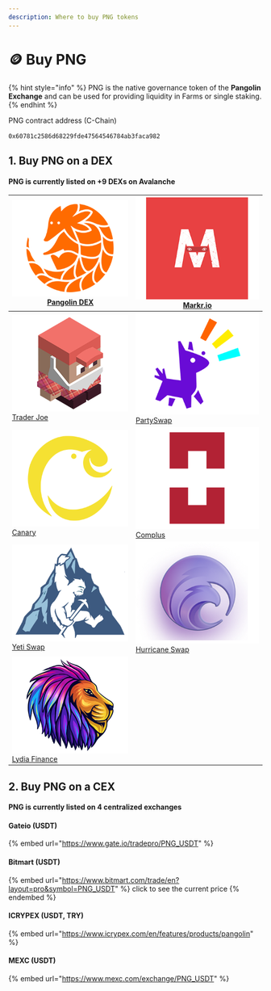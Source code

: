 ```yaml
---
description: Where to buy PNG tokens
---
```


# 🪙 Buy PNG

{% hint style="info" %}
PNG is the native governance token of the **Pangolin Exchange** and can be used for providing liquidity in Farms or single staking.
{% endhint %}

PNG contract address (C-Chain)

```
0x60781c2586d68229fde47564546784ab3faca982
```

## 1. Buy PNG on a DEX

#### PNG is currently listed on +9 DEXs on Avalanche&#x20;

| [![](.gitbook/assets/pango.png) Pangolin DEX](https://app.pangolin.exchange/#/swap?outputCurrency=0x60781c2586d68229fde47564546784ab3faca982) | [![](.gitbook/assets/markr.png) Markr.io](https://markr.io/#/swap)                                                                           |
| --------------------------------------------------------------------------------------------------------------------------------------------- | -------------------------------------------------------------------------------------------------------------------------------------------- |
| [![](.gitbook/assets/joe.png) Trader Joe](https://traderjoexyz.com/#/trade?outputCurrency=0x60781c2586d68229fde47564546784ab3faca982)         | [![](.gitbook/assets/party.png) PartySwap](https://app.partyswap.io/#/swap?outputCurrency=0x60781c2586d68229fde47564546784ab3faca982)        |
| [![](.gitbook/assets/canary.png) Canary](https://app.canary.exchange/#/swap?outputCurrency=0x60781c2586d68229fde47564546784ab3faca982)        | [![](.gitbook/assets/complus.png) Complus](https://avadex.complus.exchange/#/swap?outputCurrency=0x60781c2586d68229fde47564546784ab3faca982) |
| [![](.gitbook/assets/yeti.png) Yeti Swap](https://exchange.yetiswap.app/#/swap?outputCurrency=0x60781c2586d68229fde47564546784ab3faca982)     | [![](.gitbook/assets/hct.png) Hurricane Swap](https://hurricaneswap.com/#/swap?outputCurrency=0x60781c2586d68229fde47564546784ab3faca982)    |
| [![](.gitbook/assets/lyd.png) Lydia Finance](https://exchange.lydia.finance/#/swap?outputCurrency=0x60781c2586d68229fde47564546784ab3faca982) |                                                                                                                                              |

## 2. Buy PNG on a CEX

#### PNG is currently listed on 4 centralized exchanges

#### Gateio (USDT)

{% embed url="https://www.gate.io/tradepro/PNG_USDT" %}

#### Bitmart (USDT)

{% embed url="https://www.bitmart.com/trade/en?layout=pro&symbol=PNG_USDT" %}
click to see the current price
{% endembed %}

#### **ICRYPEX (USDT, TRY)**

{% embed url="https://www.icrypex.com/en/features/products/pangolin" %}

#### MEXC (USDT)

{% embed url="https://www.mexc.com/exchange/PNG_USDT" %}
